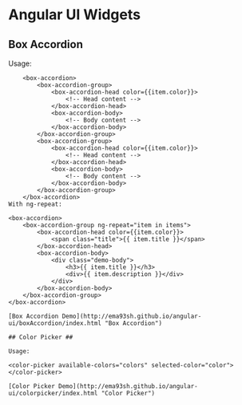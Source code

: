 Angular UI Widgets
==================

## Box Accordion ##

Usage:
```
	<box-accordion>
		<box-accordion-group>
        	<box-accordion-head color={{item.color}}>
            	<!-- Head content -->
			</box-accordion-head>
            <box-accordion-body>
            	<!-- Body content -->
            </box-accordion-body>
		</box-accordion-group>
		<box-accordion-group>
        	<box-accordion-head color={{item.color}}>
            	<!-- Head content -->
			</box-accordion-head>
            <box-accordion-body>
            	<!-- Body content -->
            </box-accordion-body>
		</box-accordion-group>
	</box-accordion>
With ng-repeat:
```
	<box-accordion>
		<box-accordion-group ng-repeat="item in items">
        	<box-accordion-head color={{item.color}}>
            	<span class="title">{{ item.title }}</span>
			</box-accordion-head>
            <box-accordion-body>
            	<div class="demo-body">
            		<h3>{{ item.title }}</h3>
            		<div>{{ item.description }}</div>
                </div>
            </box-accordion-body>
		</box-accordion-group>
	</box-accordion>
```
[Box Accordion Demo](http://ema93sh.github.io/angular-ui/boxAccordion/index.html "Box Accordion")

## Color Picker ##

Usage:
```
    <color-picker available-colors="colors" selected-color="color"></color-picker>
```
[Color Picker Demo](http://ema93sh.github.io/angular-ui/colorpicker/index.html "Color Picker")
